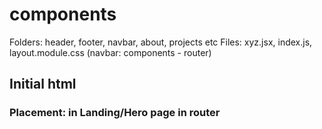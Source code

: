 # components

Folders: header, footer, navbar, about, projects etc
Files: xyz.jsx, index.js, layout.module.css (navbar: components - router)

## Initial html

<!-- {/_ Header _/}
<header>
<nav>
<ul>
<li>Hjem</li>
<li>Om meg</li>
<li>Prosjekter</li>
<li>Kontakt</li>
</ul>
</nav>
</header> -->

### Placement: in Landing/Hero page in router
